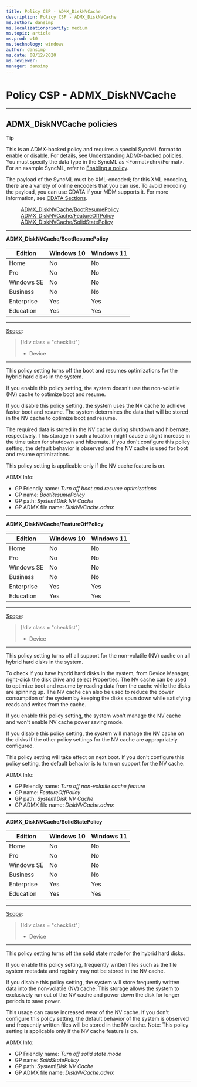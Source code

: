 ```yaml
---
title: Policy CSP - ADMX_DiskNVCache
description: Policy CSP - ADMX_DiskNVCache
ms.author: dansimp
ms.localizationpriority: medium
ms.topic: article
ms.prod: w10
ms.technology: windows
author: dansimp
ms.date: 08/12/2020
ms.reviewer: 
manager: dansimp
---
```


# Policy CSP - ADMX_DiskNVCache


<hr/>

<!--Policies-->
## ADMX_DiskNVCache policies  

> [!TIP]
> This is an ADMX-backed policy and requires a special SyncML format to enable or disable.  For details, see [Understanding ADMX-backed policies](./understanding-admx-backed-policies.md). 
> You must specify the data type in the SyncML as &lt;Format&gt;chr&lt;/Format&gt;. For an example SyncML, refer to [Enabling a policy](./understanding-admx-backed-policies.md#enabling-a-policy).
> 
> The payload of the SyncML must be XML-encoded; for this XML encoding, there are a variety of online encoders that you can use. To avoid encoding the payload, you can use CDATA if your MDM supports it.  For more information, see [CDATA Sections](http://www.w3.org/TR/REC-xml/#sec-cdata-sect).


<dl>
  <dd>
    <a href="#admx-disknvcache-bootresumepolicy">ADMX_DiskNVCache/BootResumePolicy</a>
  </dd>
  <dd>
    <a href="#admx-disknvcache-featureoffpolicy">ADMX_DiskNVCache/FeatureOffPolicy</a>
  </dd>
  <dd>
    <a href="#admx-disknvcache-solidstatepolicy">ADMX_DiskNVCache/SolidStatePolicy</a>
  </dd> 
</dl>


<hr/>

<!--Policy-->
<a href="" id="admx-disknvcache-bootresumepolicy"></a>**ADMX_DiskNVCache/BootResumePolicy**  
<!--SupportedSKUs-->

|Edition|Windows 10|Windows 11|
|--- |--- |--- |
|Home|No|No|
|Pro|No|No|
|Windows SE|No|No|
|Business|No|No|
|Enterprise|Yes|Yes|
|Education|Yes|Yes|

<!--/SupportedSKUs-->
<hr/>

<!--Scope-->
[Scope](./policy-configuration-service-provider.md#policy-scope):

> [!div class = "checklist"]
> * Device

<hr/>

<!--/Scope-->
<!--Description-->
This policy setting turns off the boot and resumes optimizations for the hybrid hard disks in the system.  

If you enable this policy setting, the system doesn't use the non-volatile (NV) cache to optimize boot and resume.  

If you disable this policy setting, the system uses the NV cache to achieve faster boot and resume. 
The system determines the data that will be stored in the NV cache to optimize boot and resume. 

The required data is stored in the NV cache during shutdown and hibernate, respectively. This storage in such a location might cause a slight increase in the time taken for shutdown and hibernate.  If you don't configure this policy setting, the default behavior is observed and the NV cache is used for boot and resume optimizations. 

This policy setting is applicable only if the NV cache feature is on.

<!--/Description-->

<!--ADMXBacked-->
ADMX Info:  
-   GP Friendly name: *Turn off boot and resume optimizations*
-   GP name: *BootResumePolicy*
-   GP path: *System\Disk NV Cache*
-   GP ADMX file name: *DiskNVCache.admx*

<!--/ADMXBacked-->
<!--/Policy-->
<hr/>

<a href="" id="admx-disknvcache-featureoffpolicy"></a>**ADMX_DiskNVCache/FeatureOffPolicy**  
<!--SupportedSKUs-->

|Edition|Windows 10|Windows 11|
|--- |--- |--- |
|Home|No|No|
|Pro|No|No|
|Windows SE|No|No|
|Business|No|No|
|Enterprise|Yes|Yes|
|Education|Yes|Yes|

<!--/SupportedSKUs-->
<hr/>

<!--Scope-->
[Scope](./policy-configuration-service-provider.md#policy-scope):

> [!div class = "checklist"]
> * Device

<hr/>

<!--/Scope-->
<!--Description-->
This policy setting turns off all support for the non-volatile (NV) cache on all hybrid hard disks in the system. 

To check if you have hybrid hard disks in the system, from Device Manager, right-click the disk drive and select Properties. The NV cache can be used to optimize boot and resume by reading data from the cache while the disks are spinning up. The NV cache can also be used to reduce the power consumption of the system by keeping the disks spun down while satisfying reads and writes from the cache.  

If you enable this policy setting, the system won't manage the NV cache and won't enable NV cache power saving mode.  

If you disable this policy setting, the system will manage the NV cache on the disks if the other policy settings for the NV cache are appropriately configured. 

This policy setting will take effect on next boot.  If you don't configure this policy setting, the default behavior is to turn on support for the NV cache.



<!--/Description-->

<!--ADMXBacked-->
ADMX Info:  
-   GP Friendly name: *Turn off non-volatile cache feature*
-   GP name: *FeatureOffPolicy*
-   GP path: *System\Disk NV Cache*
-   GP ADMX file name: *DiskNVCache.admx*

<!--/ADMXBacked-->
<!--/Policy-->

<hr/>

<!--Policy-->
<a href="" id="admx-disknvcache-solidstatepolicy"></a>**ADMX_DiskNVCache/SolidStatePolicy**  
<!--SupportedSKUs-->

|Edition|Windows 10|Windows 11|
|--- |--- |--- |
|Home|No|No|
|Pro|No|No|
|Windows SE|No|No|
|Business|No|No|
|Enterprise|Yes|Yes|
|Education|Yes|Yes|

<!--/SupportedSKUs-->
<hr/>

<!--Scope-->
[Scope](./policy-configuration-service-provider.md#policy-scope):

> [!div class = "checklist"]
> * Device

<hr/>

<!--/Scope-->
<!--Description-->
This policy setting turns off the solid state mode for the hybrid hard disks.  

If you enable this policy setting, frequently written files such as the file system metadata and registry may not be stored in the NV cache.  

If you disable this policy setting, the system will store frequently written data into the non-volatile (NV) cache. This storage allows the system to exclusively run out of the NV cache and power down the disk for longer periods to save power.

This usage can cause increased wear of the NV cache.  If you don't configure this policy setting, the default behavior of the system is observed and frequently written files will be stored in the NV cache.  Note: This policy setting is applicable only if the NV cache feature is on.


<!--/Description-->

<!--ADMXBacked-->
ADMX Info:  
-   GP Friendly name: *Turn off solid state mode*
-   GP name: *SolidStatePolicy*
-   GP path: *System\Disk NV Cache*
-   GP ADMX file name: *DiskNVCache.admx*

<!--/ADMXBacked-->
<!--/Policy-->

<hr/>


<!--/Policies-->


